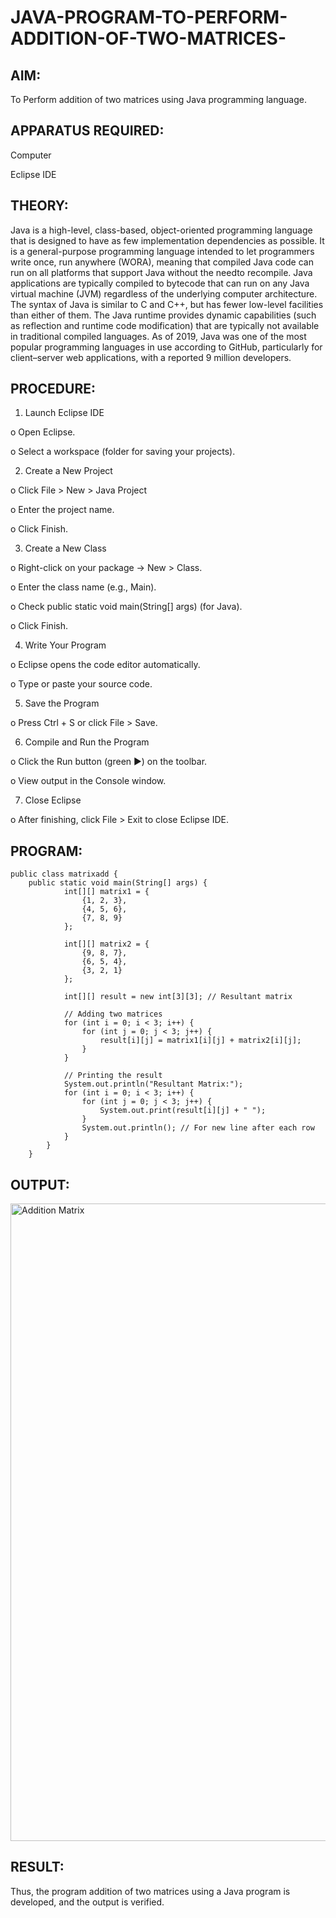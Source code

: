 # JAVA-PROGRAM-TO-PERFORM-ADDITION-OF-TWO-MATRICES-

## AIM:
To Perform addition of two matrices using Java programming language.

## APPARATUS REQUIRED:

Computer

Eclipse IDE

## THEORY:

Java is a high-level, class-based, object-oriented programming language that is designed to have as few implementation dependencies as possible. It is a general-purpose programming language intended to let programmers write once, run anywhere (WORA), meaning that compiled Java code can run on all platforms that support Java without the needto recompile. Java applications are typically compiled to bytecode that can run on any Java virtual machine (JVM) regardless of the underlying computer architecture. The syntax of Java is similar to C and C++, but has fewer low-level facilities than either of them. The Java runtime provides dynamic capabilities (such as reflection and runtime code modification) that are typically not available in traditional compiled languages. As of 2019, Java was one of the most popular programming languages in use according to GitHub, particularly for client–server web applications, with a reported 9 million developers.


## PROCEDURE:

1. Launch Eclipse IDE

o Open Eclipse.

o Select a workspace (folder for saving your projects).

2. Create a New Project

o Click File > New > Java Project

o Enter the project name.

o Click Finish.

3. Create a New Class 

o Right-click on your package → New > Class.

o Enter the class name (e.g., Main).

o Check public static void main(String[] args) (for Java).

o Click Finish.

4. Write Your Program

o Eclipse opens the code editor automatically.

o Type or paste your source code.

5. Save the Program

o Press Ctrl + S or click File > Save.

6. Compile and Run the Program

o Click the Run button (green ▶) on the toolbar.

o View output in the Console window.

7. Close Eclipse

o After finishing, click File > Exit to close Eclipse IDE.


## PROGRAM:
```
public class matrixadd {
	public static void main(String[] args) {
	        int[][] matrix1 = {
	            {1, 2, 3},
	            {4, 5, 6},
	            {7, 8, 9}
	        };

	        int[][] matrix2 = {
	            {9, 8, 7},
	            {6, 5, 4},
	            {3, 2, 1}
	        };

	        int[][] result = new int[3][3]; // Resultant matrix

	        // Adding two matrices
	        for (int i = 0; i < 3; i++) {
	            for (int j = 0; j < 3; j++) {
	                result[i][j] = matrix1[i][j] + matrix2[i][j];
	            }
	        }

	        // Printing the result
	        System.out.println("Resultant Matrix:");
	        for (int i = 0; i < 3; i++) {
	            for (int j = 0; j < 3; j++) {
	                System.out.print(result[i][j] + " ");
	            }
	            System.out.println(); // For new line after each row
	        }
	    }
	}
```

## OUTPUT:

<img width="1919" height="1020" alt="Addition Matrix" src="https://github.com/user-attachments/assets/a7bfa39c-f6fa-41b6-b995-7e47cc7b681f" />

## RESULT:

Thus, the program addition of two matrices using a Java program is developed, and the output is verified. 



